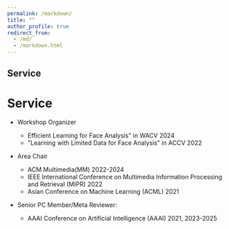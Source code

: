 ```yaml
---
permalink: /markdown/
title: ""
author_profile: true
redirect_from: 
  - /md/
  - /markdown.html
---
```



## Service

Service
======
* Workshop Organizer
  * Efficient Learning for Face Analysis" in WACV 2024
  * "Learning with Limited Data for Face Analysis" in ACCV 2022
 
* Area Chair
  * ACM Multimedia(MM) 2022-2024
  * IEEE International Conference on Multimedia Information Processing and Retrieval (MIPR) 2022
  * Asian Conference on Machine Learning (ACML) 2021

* Senior PC Member/Meta Reviewer:
  * AAAI Conference on Artificial Intelligence (AAAI) 2021, 2023-2025



